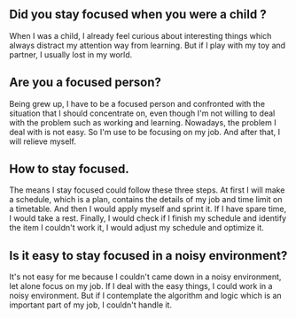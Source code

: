 ## Did you stay focused when you were a child ?
When I was a child, I already feel curious about interesting things which always distract my attention way from learning. But if I play with my toy and partner, I usually lost in my world.

## Are you a focused person?
Being grew up, I have to be a focused person and confronted with the situation that I should concentrate on,  even though I'm not willing to deal with the problem such as  working and learning.  Nowadays, the problem I deal with is not easy. So I'm use to be focusing on my job. And after that, I will relieve myself.

## How to stay focused.
The means I stay focused could follow these three steps.  At first I will make a schedule, which is a plan, contains the details of my job and time limit on a timetable.  And then I would apply myself and sprint it. If I have spare time, I would take a rest.  Finally, I would check if I finish my schedule and identify the item I couldn't work it, I would adjust my schedule and optimize it.

## Is it easy to stay focused in a noisy environment?
It's not easy for me because I couldn't came down in a noisy environment, let alone focus on my job. If I deal with the easy things, I could work in a noisy environment. But if I contemplate the algorithm and logic which is an important part of my job, I couldn't handle it.

